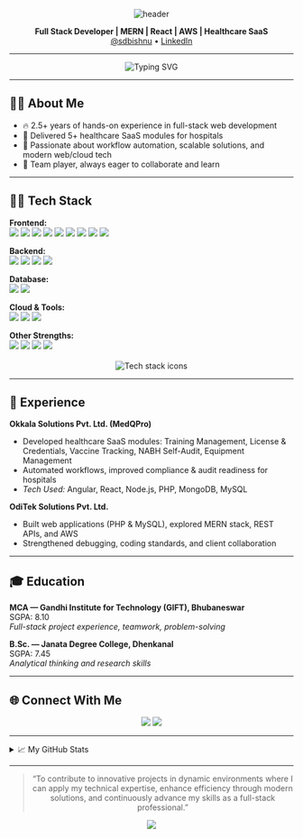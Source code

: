 <!-- Profile README for sdbishnu -->

<p align="center">
  <img src="https://capsule-render.vercel.app/api?type=waving&color=11998e&height=180&section=header&text=Bishnu%20Prasad%20Muduli&fontSize=38&fontAlign=50&fontColor=ffffff" alt="header"/>
</p>

<p align="center">
  <b>Full Stack Developer | MERN | React | AWS | Healthcare SaaS</b><br>
  <a href="https://github.com/sdbishnu" target="_blank">@sdbishnu</a> &bull;
  <a href="https://in.linkedin.com/in/bishnu-prasad-m-4b502a229" target="_blank">LinkedIn</a>
</p>

---

<div align="center">
  <img src="https://readme-typing-svg.demolab.com?font=Fira+Code&size=28&duration=4000&pause=500&color=11998e&center=true&vCenter=true&width=650&lines=Full+Stack+Web+Developer;MERN+Stack+%7C+React+%7C+Node.js+%7C+AWS;Healthcare+SaaS+Specialist;Open+for+Collaboration+and+Learning" alt="Typing SVG">
</div>

---

## 🙋‍♂️ About Me

- 🔥 2.5+ years of hands-on experience in full-stack web development
- 🏥 Delivered 5+ healthcare SaaS modules for hospitals
- 🚀 Passionate about workflow automation, scalable solutions, and modern web/cloud tech
- 🤝 Team player, always eager to collaborate and learn

---

## 🧑‍💻 Tech Stack

**Frontend:**  
<img src="https://img.shields.io/badge/React-20232A?style=for-the-badge&logo=react&logoColor=61DAFB"/>
<img src="https://img.shields.io/badge/Angular-DD0031?style=for-the-badge&logo=angular&logoColor=white"/>
<img src="https://img.shields.io/badge/JavaScript-F7DF1E?style=for-the-badge&logo=javascript&logoColor=black"/>
<img src="https://img.shields.io/badge/TypeScript-3178C6?style=for-the-badge&logo=typescript&logoColor=white"/>
<img src="https://img.shields.io/badge/HTML5-E34F26?style=for-the-badge&logo=html5&logoColor=white"/>
<img src="https://img.shields.io/badge/CSS3-1572B6?style=for-the-badge&logo=css3&logoColor=white"/>
<img src="https://img.shields.io/badge/Bootstrap-7952B3?style=for-the-badge&logo=bootstrap&logoColor=white"/>
<img src="https://img.shields.io/badge/Tailwind-38B2AC?style=for-the-badge&logo=tailwindcss&logoColor=white"/>
<img src="https://img.shields.io/badge/jQuery-0769AD?style=for-the-badge&logo=jquery&logoColor=white"/>

**Backend:**  
<img src="https://img.shields.io/badge/Node.js-339933?style=for-the-badge&logo=node.js&logoColor=white"/>
<img src="https://img.shields.io/badge/Express.js-000000?style=for-the-badge&logo=express&logoColor=white"/>
<img src="https://img.shields.io/badge/PHP-777BB4?style=for-the-badge&logo=php&logoColor=white"/>
<img src="https://img.shields.io/badge/REST%20API-006400?style=for-the-badge"/>

**Database:**  
<img src="https://img.shields.io/badge/MongoDB-47A248?style=for-the-badge&logo=mongodb&logoColor=white"/>
<img src="https://img.shields.io/badge/MySQL-4479A1?style=for-the-badge&logo=mysql&logoColor=white"/>

**Cloud & Tools:**  
<img src="https://img.shields.io/badge/AWS-232F3E?style=for-the-badge&logo=amazon-aws&logoColor=white"/>
<img src="https://img.shields.io/badge/Git-F05032?style=for-the-badge&logo=git&logoColor=white"/>
<img src="https://img.shields.io/badge/Postman-FF6C37?style=for-the-badge&logo=postman&logoColor=white"/>

**Other Strengths:**  
<img src="https://img.shields.io/badge/Problem%20Solving-blue?style=for-the-badge"/>
<img src="https://img.shields.io/badge/Debugging-green?style=for-the-badge"/>
<img src="https://img.shields.io/badge/Collaboration-orange?style=for-the-badge"/>
<img src="https://img.shields.io/badge/Agile%20Development-purple?style=for-the-badge"/>

<p align="center" style="margin-top: 18px;">
  <img src="https://skillicons.dev/icons?i=react,angular,nodejs,express,php,mongodb,mysql,aws,js,ts,html,css,bootstrap,tailwind,git,postman,jquery" alt="Tech stack icons" />
</p>

---

## 💼 Experience

**Okkala Solutions Pvt. Ltd. (MedQPro)**  
- Developed healthcare SaaS modules: Training Management, License & Credentials, Vaccine Tracking, NABH Self-Audit, Equipment Management
- Automated workflows, improved compliance & audit readiness for hospitals
- *Tech Used:* Angular, React, Node.js, PHP, MongoDB, MySQL

**OdiTek Solutions Pvt. Ltd.**  
- Built web applications (PHP & MySQL), explored MERN stack, REST APIs, and AWS
- Strengthened debugging, coding standards, and client collaboration

---

## 🎓 Education

**MCA — Gandhi Institute for Technology (GIFT), Bhubaneswar**  
SGPA: 8.10  
*Full-stack project experience, teamwork, problem-solving*

**B.Sc. — Janata Degree College, Dhenkanal**  
SGPA: 7.45  
*Analytical thinking and research skills*

---

## 🌐 Connect With Me

<p align="center">
  <a href="https://github.com/sdbishnu" target="_blank"><img src="https://img.shields.io/badge/GitHub-181717?style=for-the-badge&logo=github&logoColor=white"/></a>
  <a href="https://in.linkedin.com/in/bishnu-prasad-m-4b502a229" target="_blank"><img src="https://img.shields.io/badge/LinkedIn-0A66C2?style=for-the-badge&logo=linkedin&logoColor=white"/></a>
</p>

---

<details>
  <summary>📈 My GitHub Stats</summary>
  <p align="center">
    <img src="https://github-readme-stats.vercel.app/api?username=sdbishnu&show_icons=true&theme=gradient" alt="GitHub Stats" />
    <br>
    <img src="https://github-readme-streak-stats.herokuapp.com/?user=sdbishnu&theme=gradient" alt="GitHub Streak" />
    <br>
    <img src="https://github-readme-stats.vercel.app/api/top-langs/?username=sdbishnu&layout=compact&theme=gradient" alt="Top Languages" />
  </p>
</details>

---

<blockquote align="center">
  “To contribute to innovative projects in dynamic environments where I can apply my technical expertise, enhance efficiency through modern solutions, and continuously advance my skills as a full-stack professional.”
</blockquote>

<p align="center">
  <img src="https://capsule-render.vercel.app/api?type=waving&color=36d1c4&height=120&section=footer"/>
</p>
